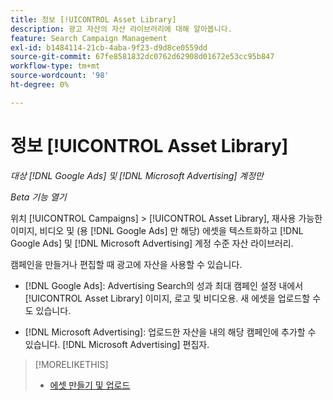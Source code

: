 ```yaml
---
title: 정보 [!UICONTROL Asset Library]
description: 광고 자산의 자산 라이브러리에 대해 알아봅니다.
feature: Search Campaign Management
exl-id: b1484114-21cb-4aba-9f23-d9d8ce0559dd
source-git-commit: 67fe8581832dc0762d62908d01672e53cc95b847
workflow-type: tm+mt
source-wordcount: '98'
ht-degree: 0%

---
```


# 정보 [!UICONTROL Asset Library]

<!-- Combine with "Create" page into one page? -->

*대상 [!DNL Google Ads] 및 [!DNL Microsoft Advertising] 계정만*

*Beta 기능 열기*

위치 [!UICONTROL Campaigns] > [!UICONTROL Asset Library], 재사용 가능한 이미지, 비디오 및 (용 [!DNL Google Ads] 만 해당) 에셋을 텍스트화하고 [!DNL Google Ads] 및 [!DNL Microsoft Advertising] 계정 수준 자산 라이브러리.

캠페인을 만들거나 편집할 때 광고에 자산을 사용할 수 있습니다.

* [!DNL Google Ads]: Advertising Search의 성과 최대 캠페인 설정 내에서 [!UICONTROL Asset Library] 이미지, 로고 및 비디오용. 새 에셋을 업로드할 수도 있습니다.

* [!DNL Microsoft Advertising]: 업로드한 자산을 내의 해당 캠페인에 추가할 수 있습니다. [!DNL Microsoft Advertising] 편집자.

>[!MORELIKETHIS]
>
>* [에셋 만들기 및 업로드](asset-create.md)
